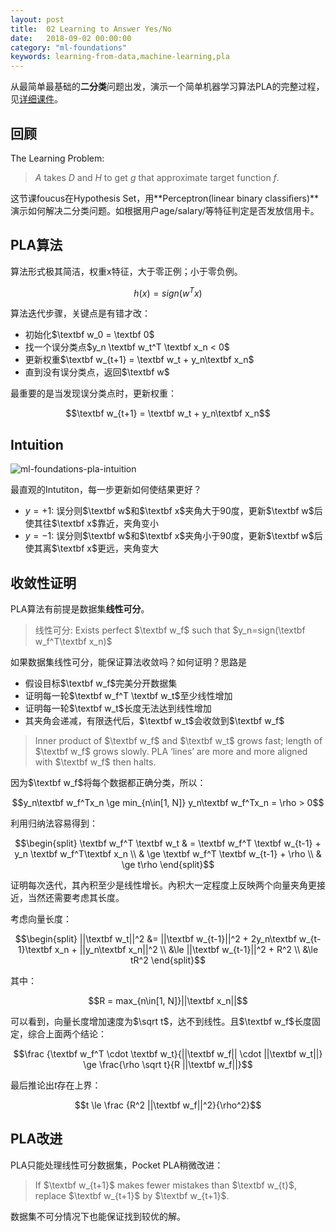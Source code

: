 ```yaml
---
layout: post
title:  02 Learning to Answer Yes/No
date:   2018-09-02 00:00:00
category: "ml-foundations"
keywords: learning-from-data,machine-learning,pla
---
```


从最简单最基础的**二分类**问题出发，演示一个简单机器学习算法PLA的完整过程，见[详细课件](https://www.csie.ntu.edu.tw/~htlin/mooc/doc/02_handout.pdf)。

## 回顾

The Learning Problem:

> $A$ takes $D$ and $H$ to get $g$ that approximate target function $f$.

这节课foucus在Hypothesis Set，用**Perceptron(linear binary classiﬁers)**演示如何解决二分类问题。如根据用户age/salary/等特征判定是否发放信用卡。

## PLA算法

算法形式极其简洁，权重x特征，大于零正例；小于零负例。

$$h(x) = sign(w^Tx)$$

算法迭代步骤，关键点是有错才改：

+ 初始化$\textbf w_0 = \textbf 0$
+ 找一个误分类点$y_n \textbf w_t^T \textbf x_n < 0$
+ 更新权重$\textbf w_{t+1} = \textbf w_t + y_n\textbf x_n$
+ 直到没有误分类点，返回$\textbf w$

最重要的是当发现误分类点时，更新权重：

$$\textbf w_{t+1} = \textbf w_t + y_n\textbf x_n$$

## Intuition

![ml-foundations-pla-intuition](https://images-1256734305.cos.ap-beijing.myqcloud.com/ml-foundations-pla-intuition.png)

最直观的Intutiton，每一步更新如何使结果更好？

+ $y = +1$: 误分则$\textbf w$和$\textbf x$夹角大于90度，更新$\textbf w$后使其往$\textbf x$靠近，夹角变小
+ $y = -1$: 误分则$\textbf w$和$\textbf x$夹角小于90度，更新$\textbf w$后使其离$\textbf x$更远，夹角变大

## 收敛性证明

PLA算法有前提是数据集**线性可分**。

> 线性可分: Exists perfect $\textbf w_f$ such that $y_n=sign(\textbf w_f^T\textbf x_n)$

如果数据集线性可分，能保证算法收敛吗？如何证明？思路是

+ 假设目标$\textbf w_f$完美分开数据集
+ 证明每一轮$\textbf w_f^T \textbf w_t$至少线性增加
+ 证明每一轮$\textbf w_t$长度无法达到线性增加
+ 其夹角会递减，有限迭代后，$\textbf w_t$会收敛到$\textbf w_f$

> Inner product of $\textbf w_f$ and $\textbf w_t$ grows fast; length of $\textbf w_f$ grows slowly.
> PLA ‘lines’ are more and more aligned with $\textbf w_f$ then halts.

因为$\textbf w_f$将每个数据都正确分类，所以：

$$y_n\textbf w_f^Tx_n \ge min_{n\in[1, N]} y_n\textbf w_f^Tx_n = \rho > 0$$

利用归纳法容易得到：

$$\begin{split}
\textbf w_f^T \textbf w_t  & = \textbf w_f^T \textbf w_{t-1} + y_n \textbf w_f^T\textbf x_n \\
					  & \ge  \textbf w_f^T \textbf w_{t-1} + \rho \\
					  & \ge t\rho
\end{split}$$

证明每次迭代，其內积至少是线性增长。內积大一定程度上反映两个向量夹角更接近，当然还需要考虑其长度。  

考虑向量长度：

$$\begin{split}
||\textbf w_t||^2 &= ||\textbf w_{t-1}||^2 + 2y_n\textbf w_{t-1}\textbf x_n + ||y_n\textbf x_n||^2 \\
			 &\le ||\textbf w_{t-1}||^2 + R^2 \\
			 &\le tR^2
\end{split}$$

其中：

$$R = max_{n\in[1, N]}||\textbf x_n||$$

可以看到，向量长度增加速度为$\sqrt t$，达不到线性。且$\textbf w_f$长度固定，综合上面两个结论：

$$\frac {\textbf w_f^T \cdot \textbf w_t}{||\textbf w_f|| \cdot ||\textbf w_t||} \ge \frac{\rho \sqrt t}{R ||\textbf w_f||}$$

最后推论出$t$存在上界：

$$t \le \frac {R^2 ||\textbf w_f||^2}{\rho^2}$$

## PLA改进

PLA只能处理线性可分数据集，Pocket PLA稍微改进：

> If $\textbf w_{t+1}$ makes fewer mistakes than $\textbf w_{t}$, replace $\textbf w_{t+1}$ by $\textbf w_{t+1}$.

数据集不可分情况下也能保证找到较优的解。
